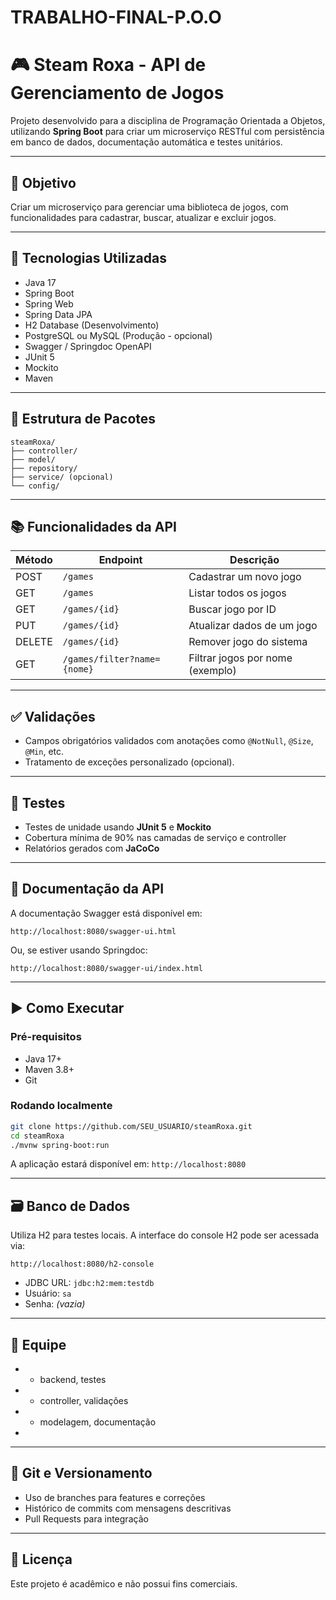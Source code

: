 # TRABALHO-FINAL-P.O.O


# 🎮 Steam Roxa - API de Gerenciamento de Jogos

Projeto desenvolvido para a disciplina de Programação Orientada a Objetos, utilizando **Spring Boot** para criar um microserviço RESTful com persistência em banco de dados, documentação automática e testes unitários.

---

## 📌 Objetivo

Criar um microserviço para gerenciar uma biblioteca de jogos, com funcionalidades para cadastrar, buscar, atualizar e excluir jogos.

---

## 🚀 Tecnologias Utilizadas

- Java 17
- Spring Boot
- Spring Web
- Spring Data JPA
- H2 Database (Desenvolvimento)
- PostgreSQL ou MySQL (Produção - opcional)
- Swagger / Springdoc OpenAPI
- JUnit 5
- Mockito
- Maven

---

## 📁 Estrutura de Pacotes

```
steamRoxa/
├── controller/
├── model/
├── repository/
├── service/ (opcional)
└── config/
```

---

## 📚 Funcionalidades da API

| Método | Endpoint            | Descrição                            |
|--------|---------------------|--------------------------------------|
| POST   | `/games`            | Cadastrar um novo jogo               |
| GET    | `/games`            | Listar todos os jogos                |
| GET    | `/games/{id}`       | Buscar jogo por ID                   |
| PUT    | `/games/{id}`       | Atualizar dados de um jogo           |
| DELETE | `/games/{id}`       | Remover jogo do sistema              |
| GET    | `/games/filter?name={nome}` | Filtrar jogos por nome (exemplo)   |

---

## ✅ Validações

- Campos obrigatórios validados com anotações como `@NotNull`, `@Size`, `@Min`, etc.
- Tratamento de exceções personalizado (opcional).

---

## 🧪 Testes

- Testes de unidade usando **JUnit 5** e **Mockito**
- Cobertura mínima de 90% nas camadas de serviço e controller
- Relatórios gerados com **JaCoCo**

---

## 📝 Documentação da API

A documentação Swagger está disponível em:

```
http://localhost:8080/swagger-ui.html
```

Ou, se estiver usando Springdoc:

```
http://localhost:8080/swagger-ui/index.html
```

---

## ▶️ Como Executar

### Pré-requisitos

- Java 17+
- Maven 3.8+
- Git

### Rodando localmente

```bash
git clone https://github.com/SEU_USUARIO/steamRoxa.git
cd steamRoxa
./mvnw spring-boot:run
```

A aplicação estará disponível em: `http://localhost:8080`

---

## 🗃️ Banco de Dados

Utiliza H2 para testes locais. A interface do console H2 pode ser acessada via:

```
http://localhost:8080/h2-console
```

- JDBC URL: `jdbc:h2:mem:testdb`
- Usuário: `sa`
- Senha: *(vazia)*

---

## 👥 Equipe

-  - backend, testes
-  - controller, validações
-  - modelagem, documentação
- 

---

## 🔀 Git e Versionamento

- Uso de branches para features e correções
- Histórico de commits com mensagens descritivas
- Pull Requests para integração

---

## 📄 Licença

Este projeto é acadêmico e não possui fins comerciais.

